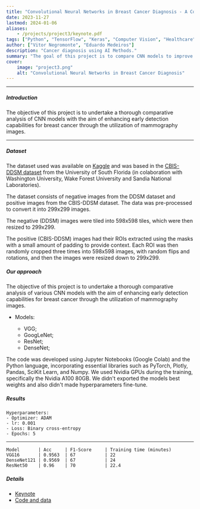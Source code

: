 ```yaml
---
title: "Convolutional Neural Networks in Breast Cancer Diagnosis - A Comparative Study with CBIS-DDSM Data"
date: 2023-11-27
lastmod: 2024-01-06
aliases:
    - /projects/project3/keynote.pdf
tags: ["Python", "TensorFlow", "Keras", "Computer Vision", "Healthcare"]
author: ["Vitor Negromonte", "Eduardo Medeiros"]
description: "Cancer diagnosis using AI Methods."
summary: "The goal of this project is to compare CNN models to improve early breast cancer detection using mammography images."
cover:
    image: "project3.png"
    alt: "Convolutional Neural Networks in Breast Cancer Diagnosis"
---
```


----

##### Introduction

The objective of this project is to undertake a thorough comparative analysis of CNN models with the aim of enhancing early detection capabilities for breast cancer through the utilization of mammography images. 

----
##### Dataset

The dataset used was available on [Kaggle](https://www.kaggle.com/datasets/skooch/ddsm-mammography) and was based in the [CBIS-DDSM dataset](http://www.eng.usf.edu/cvprg/Mammography/Database.html) from the University of South Florida (in colaboration with Washington University, Wake Forest University and Sandia National Laboratories).

The dataset consists of negative images from the DDSM dataset and positive images from the CBIS-DDSM dataset. The data was pre-processed to convert it into 299x299 images.

The negative (DDSM) images were tiled into 598x598 tiles, which were then resized to 299x299.

The positive (CBIS-DDSM) images had their ROIs extracted using the masks with a small amount of padding to provide context. Each ROI was then randomly cropped three times into 598x598 images, with random flips and rotations, and then the images were resized down to 299x299.

##### Our approach

The objective of this project is to undertake a thorough comparative analysis of various CNN models with the aim of enhancing early detection capabilities for breast cancer through the utilization of mammography images.

- Models:

    - VGG;
    - GoogLeNet;
    - ResNet;
    - DenseNet;

The code was developed using Jupyter Notebooks (Google Colab) and the Python language, incorporating essential libraries such as PyTorch, Plotly, Pandas, SciKit Learn, and Numpy. We used Nvidia GPUs during the training, specifically the Nvidia A100 80GB. We didn't exported the models best weights and also didn't made hyperparameters fine-tune.

##### Results

    Hyperparameters:
    - Optimizer: ADAM
    - lr: 0.001
    - Loss: Binary cross-entropy
    - Epochs: 5
---

    Model       | Acc     | F1-Score     | Training time (minutes)
    VGG16       | 0.9563  | 67           | 22
    DenseNet121 | 0.9569  | 67           | 24
    ResNet50    | 0.96    | 70           | 22.4

##### Details
+ [Keynote](keynote.pdf)
+ [Code and data](https://github.com/vitornegromonte/breast_cancer-classification)
